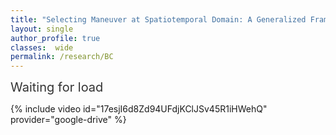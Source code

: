 ```yaml
---
title: "Selecting Maneuver at Spatiotemporal Domain: A Generalized Framework Integrating Decision-making and Planning for Urban Driving"
layout: single
author_profile: true
classes:  wide
permalink: /research/BC
---
```


<!-- 动态的出现Waiting for load... -->
<head>
    <meta charset="UTF-8">
    <meta name="viewport" content="width=device-width, initial-scale=1.0">
    <title>Waiting for Load</title>
    <style>
        #loading-message {
            font-size: 20px;
            color: #333;
            white-space: nowrap; /* 确保文本不换行 */
            overflow: hidden; /* 隐藏超出容器的内容 */
        }
    </style>
</head>
<body>

<div id="loading-message">Waiting for load<span id="dots"></span></div>

<!-- Your page content goes here -->

<script>
    document.addEventListener('DOMContentLoaded', function () {
        animateDots();
    });

    function animateDots() {
        var dotsElement = document.getElementById('dots');
        var dots = '...';
        var count = 0;

        // 逐个显示点
        setInterval(function () {
            dotsElement.textContent += dots.charAt(count);
            count = (count + 1) % dots.length;
        }, 700); // 500ms 间隔，可以根据需要调整这个值
    }

    // 在3秒后替换文字为 "111"
    setTimeout(function () {
        document.getElementById('loading-message').innerHTML = '&nbsp;';
    }, 2800);
</script>

</body>

{% include video id="17esjI6d8Zd94UFdjKClJSv45R1iHWehQ" provider="google-drive" %}